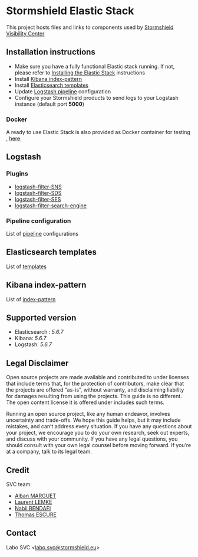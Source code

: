 # Stormshield Elastic Stack

This project hosts files and links to components used by
[Stormshield Visibility Center](https://www.stormshield.com/products/visibility-center)

## Installation instructions
  * Make sure you have a fully functional Elastic stack running. If not, please refer to [Installing the Elastic Stack](https://www.elastic.co/guide/en/elastic-stack/5.6/installing-elastic-stack.html#installing-elastic-stack) instructions
  * Install [Kibana index-pattern](blob/master/index-pattern/README.md)
  * Install [Elasticsearch templates](blob/master/templates/README.md)
  * Update [Logstash pipeline](blob/master/pipeline/README.md) configuration
  * Configure your Stormshield products to send logs to your Logstash instance (default port **5000**)

### Docker
A ready to use Elastic Stack is also provided as Docker container for testing
, [here](./docker).

## Logstash
### Plugins
  * [logstash-filter-SNS](https://github.com/stormshield/logstash-filter-SNS)
  * [logstash-filter-SDS](https://github.com/stormshield/logstash-filter-SDS)
  * [logstash-filter-SES](https://github.com/stormshield/logstash-filter-SES)
  * [logstash-filter-search-engine](https://github.com/stormshield/logstash-filter-search-engine)

### Pipeline configuration
  List of [pipeline](./pipeline) configurations

## Elasticsearch templates
  List of [templates](./templates)

## Kibana index-pattern
  List of [index-pattern](./index-pattern)

## Supported version
  * Elasticsearch : *5.6.7*
  * Kibana: *5.6.7*
  * Logstash: *5.6.7*

## Legal Disclaimer
Open source projects are made available and contributed to under licenses that include terms that, for the protection of contributors, make clear that the projects are offered “as-is”, without warranty, and disclaiming liability for damages resulting from using the projects. This guide is no different. The open content license it is offered under includes such terms.

Running an open source project, like any human endeavor, involves uncertainty and trade-offs. We hope this guide helps, but it may include mistakes, and can’t address every situation. If you have any questions about your project, we encourage you to do your own research, seek out experts, and discuss with your community. If you have any legal questions, you should consult with your own legal counsel before moving forward. If you’re at a company, talk to its legal team.

## Credit
SVC team:
  * [Alban MARGUET](mailto:alban.marguet@stormshield.eu)
  * [Laurent LEMKE](mailto:laurent.lemke@stormshield.eu)
  * [Nabil BENDAFI](mailto:nabil.bendafi@stormshield.eu)
  * [Thomas ESCURE](mailto:thomas.escure@stormshield.eu)

## Contact
Labo SVC <[labo.svc@stormshield.eu](mailto:labo.svc@stormshield.eu)>

